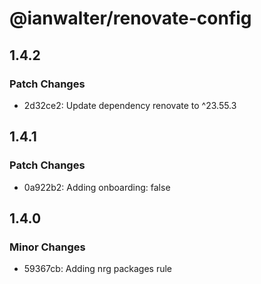 # @ianwalter/renovate-config

## 1.4.2

### Patch Changes

- 2d32ce2: Update dependency renovate to ^23.55.3

## 1.4.1

### Patch Changes

- 0a922b2: Adding onboarding: false

## 1.4.0

### Minor Changes

- 59367cb: Adding nrg packages rule

